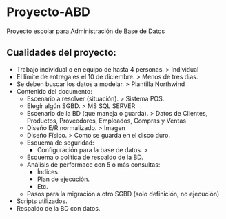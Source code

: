 # Proyecto-ABD
Proyecto escolar para Administración de Base de Datos

## Cualidades del proyecto:
* Trabajo individual o en equipo de hasta 4 personas. > Individual
* El límite de entrega es el 10 de diciembre. > Menos de tres días.
* Se deben buscar los datos a modelar. > Plantilla Northwind
* Contenido del documento:
    * Escenario a resolver (situación). > Sistema POS.
    * Elegír algún SGBD. > MS SQL SERVER
    * Escenario de la BD (que maneja o guarda). > Datos de Clientes, Productos, Proveedores, Empleados, Compras y Ventas
    * Diseño E/R normalizado. > Imagen
    * Diseño Físico. > Como se guarda en el disco duro.
    * Esquema de seguridad:
        * Configuración para la base de datos. >
    * Esquema o política de respaldo de la BD.
    * Análisis de performace con 5 o más consultas:
        * Índices.
        * Plan de ejecución.
        * Etc.
    * Pasos para la migración a otro SGBD (solo definición, no ejecución)
* Scripts utilizados.
* Respaldo de la BD con datos.
